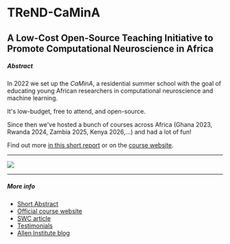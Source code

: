 # TReND-CaMinA
## A Low-Cost Open-Source Teaching Initiative to Promote Computational Neuroscience in Africa

##### Abstract

In 2022 we set up the _CaMinA_, a residential summer school with the goal of educating young African researchers in computational neuroscience and machine learning.

It's low-budget, free to attend, and open-source. 

Since then we've hosted a bunch of courses across Africa (Ghana 2023, Rwanda 2024, Zambia 2025, Kenya 2026,...) and had a lot of fun!

Find out more [in this short report](camina_abstract.pdf) or on the [course website](https://trendinafrica.org/trend-camina/).

---

![](camina_visual_abstract.png)

---

##### More info

+ [Short Abstract](camina_abstract.pdf)
+ [Official course website](https://trendinafrica.org/trend-camina/)
+ [SWC article](https://www.sainsburywellcome.org/web/blog/trend-camina-improving-access-computational-neuroscience-and-machine-learning-africa)
+ [Testimonials](https://www.sainsburywellcome.org/web/blog/shaping-futures-neuroscience-case-study-trend-camina) 
+ [Allen Institute blog](https://alleninstitute.org/news/trend-camina-empowering-next-generation-of-scientists-in-africa/)



<!-- ##### Citation -->

<!-- George, Tom M. "Theta sequences as eligibility traces: A biological solution to credit assignment." ICLR Tiny Papers workshop (2023). -->

<!-- ```BibTeX
@misc{
george2023theta,
title={Theta sequences as eligibility traces: A biological solution to credit assignment},
author={Tom George},
year={2023},
journal={ICLR Tiny Papers workshop},
url={https://openreview.net/forum?id=vd16AYbem3Z}
}
``` -->
